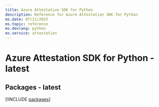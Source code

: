 ```yaml
---
title: Azure Attestation SDK for Python
description: Reference for Azure Attestation SDK for Python
ms.date: 07/21/2025
ms.topic: reference
ms.devlang: python
ms.service: attestation
---
```

# Azure Attestation SDK for Python - latest
## Packages - latest
[!INCLUDE [packages](attestation-index.md)]